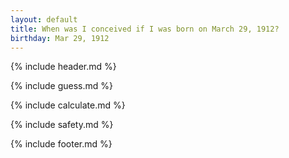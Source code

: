 ```yaml
---
layout: default
title: When was I conceived if I was born on March 29, 1912?
birthday: Mar 29, 1912
---
```


{% include header.md %}

{% include guess.md %}

{% include calculate.md %}

{% include safety.md %}

{% include footer.md %}



